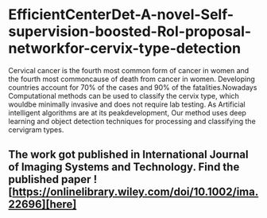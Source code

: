 # EfficientCenterDet-A-novel-Self-supervision-boosted-RoI-proposal-networkfor-cervix-type-detection
Cervical  cancer  is  the  fourth  most  common  form  of  cancer  in  women  and  the  fourth  most  commoncause of death from cancer in women.  Developing countries account for 70% of the cases and 90% of the fatalities.Nowadays Computational methods can be used   to classify the cervix type,  which wouldbe minimally invasive and does not require lab testing.  As Artificial intelligent algorithms are at its peakdevelopment, Our method uses deep learning and object detection techniques for processing and classifying the cervigram types. 

## The work got published in International Journal of Imaging Systems and Technology. Find the published paper ![https://onlinelibrary.wiley.com/doi/10.1002/ima.22696][here]
